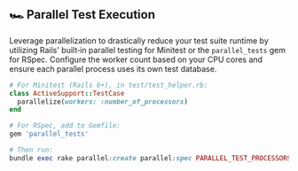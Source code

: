 ## 🏎️ Parallel Test Execution
Leverage parallelization to drastically reduce your test suite runtime by utilizing Rails' built‑in parallel testing for Minitest or the `parallel_tests` gem for RSpec. Configure the worker count based on your CPU cores and ensure each parallel process uses its own test database.

```ruby
# For Minitest (Rails 6+), in test/test_helper.rb:
class ActiveSupport::TestCase
  parallelize(workers: :number_of_processors)
end

# For RSpec, add to Gemfile:
gem 'parallel_tests'

# Then run:
bundle exec rake parallel:create parallel:spec PARALLEL_TEST_PROCESSORS=4
```
